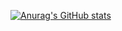 [![Anurag's GitHub stats](https://github-readme-stats.vercel.app/api?username=伤感2009)](https://github.com/anuraghazra/github-readme-stats)
